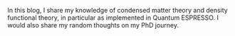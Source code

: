 In this blog, I share my knowledge of condensed matter theory and density functional theory, in particular as implemented in Quantum ESPRESSO. I would also share my random thoughts on my PhD journey.
